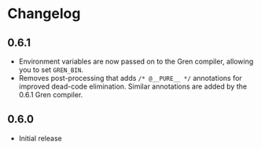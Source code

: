 # Changelog

## 0.6.1

* Environment variables are now passed on to the Gren compiler, allowing you to set
`GREN_BIN`.
* Removes post-processing that adds `/* @__PURE__ */` annotations for improved dead-code
elimination. Similar annotations are added by the 0.6.1 Gren compiler.

## 0.6.0

* Initial release
